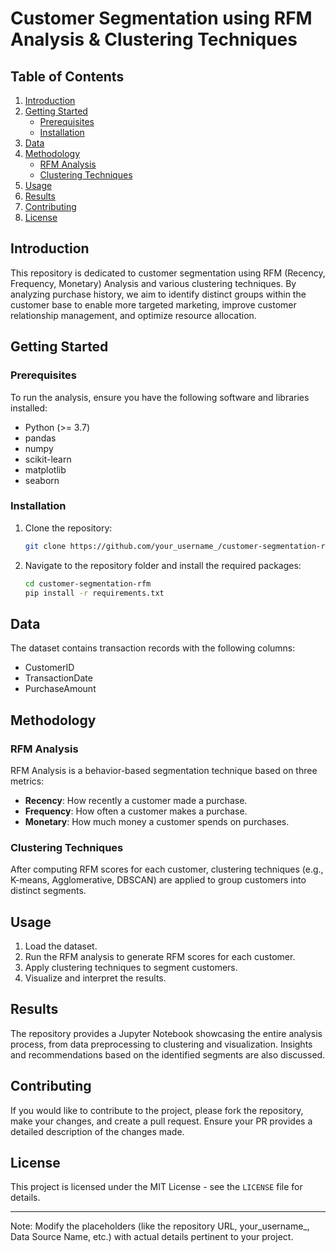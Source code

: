 # Customer Segmentation using RFM Analysis & Clustering Techniques

## Table of Contents
1. [Introduction](#introduction)
2. [Getting Started](#getting-started)
    - [Prerequisites](#prerequisites)
    - [Installation](#installation)
3. [Data](#data)
4. [Methodology](#methodology)
    - [RFM Analysis](#rfm-analysis)
    - [Clustering Techniques](#clustering-techniques)
5. [Usage](#usage)
6. [Results](#results)
7. [Contributing](#contributing)
8. [License](#license)

## Introduction
This repository is dedicated to customer segmentation using RFM (Recency, Frequency, Monetary) Analysis and various clustering techniques. By analyzing purchase history, we aim to identify distinct groups within the customer base to enable more targeted marketing, improve customer relationship management, and optimize resource allocation.

## Getting Started

### Prerequisites
To run the analysis, ensure you have the following software and libraries installed:
- Python (>= 3.7)
- pandas
- numpy
- scikit-learn
- matplotlib
- seaborn

### Installation
1. Clone the repository:
   ```sh
   git clone https://github.com/your_username_/customer-segmentation-rfm.git
   ```

2. Navigate to the repository folder and install the required packages:
   ```sh
   cd customer-segmentation-rfm
   pip install -r requirements.txt
   ```

## Data
The dataset contains transaction records with the following columns:
- CustomerID
- TransactionDate
- PurchaseAmount

## Methodology

### RFM Analysis
RFM Analysis is a behavior-based segmentation technique based on three metrics:
- **Recency**: How recently a customer made a purchase.
- **Frequency**: How often a customer makes a purchase.
- **Monetary**: How much money a customer spends on purchases.

### Clustering Techniques
After computing RFM scores for each customer, clustering techniques (e.g., K-means, Agglomerative, DBSCAN) are applied to group customers into distinct segments.

## Usage
1. Load the dataset.
2. Run the RFM analysis to generate RFM scores for each customer.
3. Apply clustering techniques to segment customers.
4. Visualize and interpret the results.

## Results
The repository provides a Jupyter Notebook showcasing the entire analysis process, from data preprocessing to clustering and visualization. Insights and recommendations based on the identified segments are also discussed.

## Contributing
If you would like to contribute to the project, please fork the repository, make your changes, and create a pull request. Ensure your PR provides a detailed description of the changes made.

## License
This project is licensed under the MIT License - see the `LICENSE` file for details.

---

Note: Modify the placeholders (like the repository URL, your_username_, Data Source Name, etc.) with actual details pertinent to your project.
